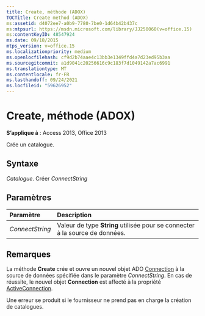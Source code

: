 ```yaml
---
title: Create, méthode (ADOX)
TOCTitle: Create method (ADOX)
ms:assetid: d4072ee7-a0b9-7780-7be0-1d64b42b437c
ms:mtpsurl: https://msdn.microsoft.com/library/JJ250060(v=office.15)
ms:contentKeyID: 48547924
ms.date: 09/18/2015
mtps_version: v=office.15
ms.localizationpriority: medium
ms.openlocfilehash: cf9d2b74aae4c13bb3e1349ffd4a7d23ed95b3aa
ms.sourcegitcommit: a1d9041c20256616c9c183f7d1049142a7ac6991
ms.translationtype: MT
ms.contentlocale: fr-FR
ms.lasthandoff: 09/24/2021
ms.locfileid: "59626952"
---
```

# <a name="create-method-adox"></a>Create, méthode (ADOX)

**S’applique à** : Access 2013, Office 2013

Crée un catalogue.

## <a name="syntax"></a>Syntaxe

*Catalogue*. Créer *ConnectString*

## <a name="parameters"></a>Paramètres

|Paramètre|Description|
|:--------|:----------|
|*ConnectString* |Valeur de type **String** utilisée pour se connecter à la source de données.|

## <a name="remarks"></a>Remarques

La méthode **Create** crée et ouvre un nouvel objet ADO [Connection](connection-object-ado.md) à la source de données spécifiée dans le paramètre *ConnectString*. En cas de réussite, le nouvel objet **Connection** est affecté à la propriété [ActiveConnection](activeconnection-property-adox.md).

Une erreur se produit si le fournisseur ne prend pas en charge la création de catalogues.


